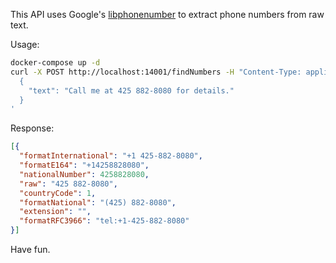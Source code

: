 This API uses Google's [libphonenumber](https://github.com/googlei18n/libphonenumber) to extract phone numbers from raw text.

Usage:


```bash
docker-compose up -d
curl -X POST http://localhost:14001/findNumbers -H "Content-Type: application/json" -d '
  {
    "text": "Call me at 425 882-8080 for details."
  }
'
```

Response:

```JSON
[{
  "formatInternational": "+1 425-882-8080",
  "formatE164": "+14258828080",
  "nationalNumber": 4258828080,
  "raw": "425 882-8080",
  "countryCode": 1,
  "formatNational": "(425) 882-8080",
  "extension": "",
  "formatRFC3966": "tel:+1-425-882-8080"
}]
```

Have fun.
